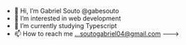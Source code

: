 - 👋 Hi, I’m Gabriel Souto @gabesouto
- 👀 I’m interested in web development
- 🌱 I’m currently studying Typescript
- 📫 How to reach me ...soutogabriel04@gmail.com
--->

